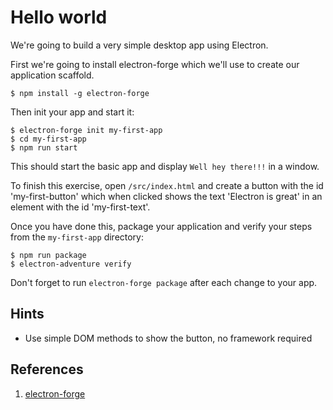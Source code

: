 # Hello world

We're going to build a very simple desktop app using Electron.

First we're going to install electron-forge which we'll use to create our application scaffold.

```
$ npm install -g electron-forge
```

Then init your app and start it:

```
$ electron-forge init my-first-app
$ cd my-first-app
$ npm run start
```

This should start the basic app and display `Well hey there!!!` in a window.

To finish this exercise, open `/src/index.html` and create a button with the id 'my-first-button' which when clicked shows the text 'Electron is great' in an element with the id 'my-first-text'.

Once you have done this, package your application and verify your steps from the `my-first-app` directory:

```
$ npm run package
$ electron-adventure verify
```

Don't forget to run `electron-forge package` after each change to your app.

## Hints

* Use simple DOM methods to show the button, no framework required

## References

1. [electron-forge](https://www.npmjs.com/package/electron-forge)
